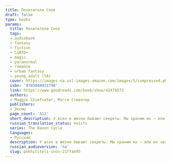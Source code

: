 ```yaml
---
title: Похитители Снов
draft: false
type: books
params:
  title: Похитители Снов
  tags:
  - audiobook
  - fantasy
  - fiction
  - LGBTQ+
  - magic
  - paranormal
  - romance
  - urban fantasy
  - young adult (YA)
  cover: https://images-na.ssl-images-amazon.com/images/S/compressed.photo.goodreads.com/books/1540659639i/42476572.jpg
  isbn: '9785040931798'
  link: https://www.goodreads.com/book/show/42476572
  authors:
  - Maggie Stiefvater, Мэгги Стивотер
  publishers:
  - Эксмо
  page_count: '512'
  short_description: У всех в жизни бывают секреты. Мы храним их – или их хранят от нас.
  russian_translation_status: exists
  series: The Raven Cycle
  languages:
  - Русский
  description: У всех в жизни бывают секреты. Мы храним их – или их хранят от нас. Мы игроки или пешки.  У Ронана Линча было много секретов. Но один из них он не мог дольше скрывать, ведь сны буквально следовали за ним по пятам. А бегство от снов лишь порождало новые страхи, и без того терзавшие его израненную душу. Поиски ответов на вопросы прошлого привели Ронана в собственные кошмары, откуда, как оказалось, не так-то легко вернуться. Но что если сверхъестественные события в Генриетте как-то связаны со снами Ронана? Ронан - один из четырех Воронят, друзей, ставших почти братьями. Поиски силовых линий, на которых расположен маленький городок Генриетта, сблизили Ганси, Ронана, Адама и Ноя. Теперь же с пробуждением силовых линий оживают и самые страшные кошмары Ронана.
  russian_audioversion: 'no'
  slug: pokhititeli-snov-21ffae95
---
```

